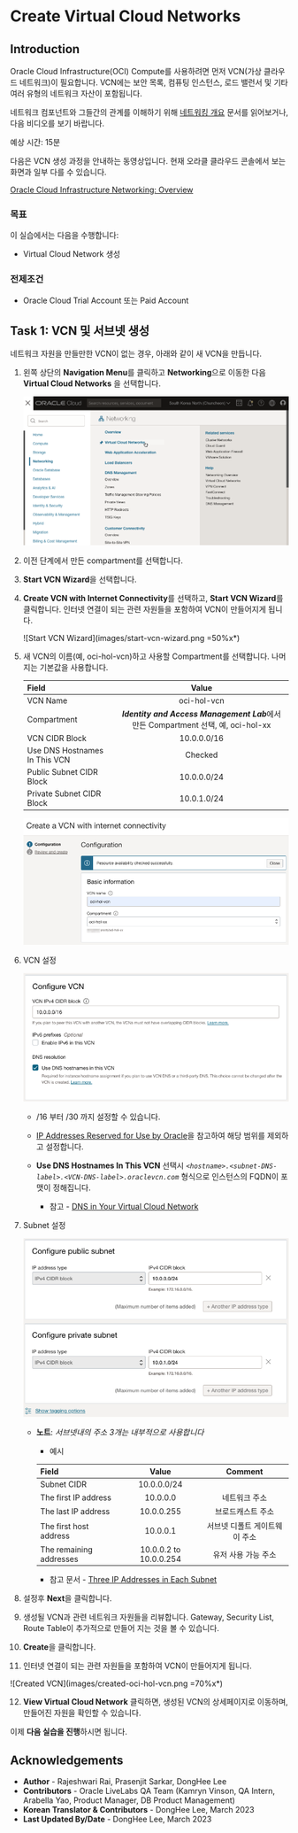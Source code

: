 # Create Virtual Cloud Networks

## Introduction

Oracle Cloud Infrastructure(OCI) Compute를 사용하려면 먼저 VCN(가상 클라우드 네트워크)이 필요합니다. VCN에는 보안 목록, 컴퓨팅 인스턴스, 로드 밸런서 및 기타 여러 유형의 네트워크 자산이 포함됩니다.

네트워크 컴포넌트와 그들간의 관계를 이해하기 위해 [네트워킹 개요](https://docs.cloud.oracle.com/iaas/Content/Network/Concepts/overview.htm) 문서를 읽어보거나, 다음 비디오를 보기 바랍니다.

[](youtube:DIjGGhidUrI)

예상 시간: 15분

다음은 VCN 생성 과정을 안내하는 동영상입니다. 현재 오라클 클라우드 콘솔에서 보는 화면과 일부 다를 수 있습니다.

[Oracle Cloud Infrastructure Networking: Overview](youtube:eOGPej8n_ws)

### 목표

이 실습에서는 다음을 수행합니다:

- Virtual Cloud Network 생성

### 전제조건
- Oracle Cloud Trial Account 또는 Paid Account

## Task 1: VCN 및 서브넷 생성

네트워크 자원을 만들만한 VCN이 없는 경우, 아래와 같이 새 VCN을 만듭니다.

1. 왼쪽 상단의 **Navigation Menu**를 클릭하고 **Networking**으로 이동한 다음 **Virtual Cloud Networks** 을 선택합니다.

    ![Compartment](images/networking-vcn.png " ")

2. 이전 단계에서 만든 compartment를 선택합니다.

3. **Start VCN Wizard**을 선택합니다.

4. **Create VCN with Internet Connectivity**를 선택하고, **Start VCN Wizard**를 클릭합니다. 인터넷 연결이 되는 관련 자원들을 포함하여 VCN이 만들어지게 됩니다.

    ![Start VCN Wizard](images/start-vcn-wizard.png =50%x*)

5. 새 VCN의 이름(예, oci-hol-vcn)하고 사용할 Compartment를 선택합니다. 나머지는 기본값을 사용합니다.

    |                  **Field**          |  **Value**  |
    |-------------------------------------|:-----------:|
    | VCN Name                            | oci-hol-vcn |
    | Compartment                         | ***Identity and Access Management Lab***에서 만든 Compartment 선택, 예, oci-hol-xx|
    | VCN CIDR Block                      | 10.0.0.0/16 |
    | Use DNS Hostnames In This VCN       | Checked |  
    | Public Subnet CIDR Block            | 10.0.0.0/24 |
    | Private Subnet CIDR Block           | 10.0.1.0/24 |

    ![Create VCN](images/create-oci-hol-vcn.png " ")

6. VCN 설정    

    ![Create VCN](images/create-oci-hol-vcn-vcn.png " ")

    - /16 부터 /30 까지 설정할 수 있습니다.
    - [IP Addresses Reserved for Use by Oracle](https://docs.oracle.com/en-us/iaas/Content/Network/Concepts/overview.htm#Reserved)을 참고하여 해당 범위를 제외하고 설정합니다.
    - **Use DNS Hostnames In This VCN** 선택시 _`<hostname>.<subnet-DNS-label>.<VCN-DNS-label>.oraclevcn.com`_ 형식으로 인스턴스의 FQDN이 포맷이 정해집니다.

        * 참고 - [DNS in Your Virtual Cloud Network](https://docs.oracle.com/en-us/iaas/Content/Network/Concepts/dns.htm)

7. Subnet 설정

    ![Create VCN](images/create-oci-hol-vcn-subnet.png " ")    

    - **노트**: _서브넷내의 주소 3개는 내부적으로 사용합니다_      

        * 예시

        |                  **Field**          |  **Value**  |   **Comment**  |
        |-------------------------------------|:-----------:|:--------------:|
        | Subnet CIDR                         | 10.0.0.0/24 |                |
        | The first IP address                | 10.0.0.0    | 네트워크 주소     |
        | The last IP address                 | 10.0.0.255  | 브로드캐스트 주소  |
        | The first host address              | 10.0.0.1    | 서브넷 디폴트 게이트웨이 주소 |
        | The remaining addresses             | 10.0.0.2 to 10.0.0.254 | 유저 사용 가능 주소 |

        * 참고 문서 - [Three IP Addresses in Each Subnet](https://docs.oracle.com/en-us/iaas/Content/Network/Concepts/overview.htm#Reserved__reserved_subnet)

8. 설정후 **Next**을 클릭합니다.

9. 생성될 VCN과 관련 네트워크 자원들을 리뷰합니다. Gateway, Security List, Route Table이 추가적으로 만들어 지는 것을 볼 수 있습니다.

10. **Create**을 클릭합니다.

11. 인터넷 연결이 되는 관련 자원들을 포함하여 VCN이 만들어지게 됩니다.

  ![Created VCN](images/created-oci-hol-vcn.png =70%x*)

12. **View Virtual Cloud Network** 클릭하면, 생성된 VCN의 상세페이지로 이동하며, 만들어진 자원을 확인할 수 있습니다.

이제 **다음 실습을 진행**하시면 됩니다.

## Acknowledgements

- **Author** - Rajeshwari Rai, Prasenjit Sarkar, DongHee Lee
- **Contributors** - Oracle LiveLabs QA Team (Kamryn Vinson, QA Intern, Arabella Yao, Product Manager, DB Product Management)
- **Korean Translator & Contributors** - DongHee Lee, March 2023
- **Last Updated By/Date** - DongHee Lee, March 2023

